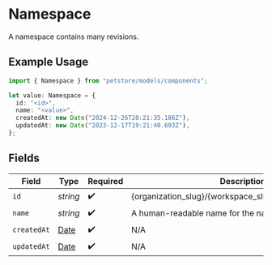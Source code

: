 # Namespace

A namespace contains many revisions.

## Example Usage

```typescript
import { Namespace } from "petstore/models/components";

let value: Namespace = {
  id: "<id>",
  name: "<value>",
  createdAt: new Date("2024-12-26T20:21:35.186Z"),
  updatedAt: new Date("2023-12-17T19:21:40.693Z"),
};
```

## Fields

| Field                                                                                         | Type                                                                                          | Required                                                                                      | Description                                                                                   |
| --------------------------------------------------------------------------------------------- | --------------------------------------------------------------------------------------------- | --------------------------------------------------------------------------------------------- | --------------------------------------------------------------------------------------------- |
| `id`                                                                                          | *string*                                                                                      | :heavy_check_mark:                                                                            | {organization_slug}/{workspace_slug}/{namespace_name}                                         |
| `name`                                                                                        | *string*                                                                                      | :heavy_check_mark:                                                                            | A human-readable name for the namespace.                                                      |
| `createdAt`                                                                                   | [Date](https://developer.mozilla.org/en-US/docs/Web/JavaScript/Reference/Global_Objects/Date) | :heavy_check_mark:                                                                            | N/A                                                                                           |
| `updatedAt`                                                                                   | [Date](https://developer.mozilla.org/en-US/docs/Web/JavaScript/Reference/Global_Objects/Date) | :heavy_check_mark:                                                                            | N/A                                                                                           |